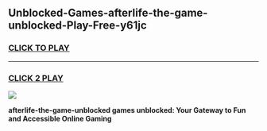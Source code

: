 
## Unblocked-Games-afterlife-the-game-unblocked-Play-Free-y61jc
<h3>
<a href="https://premium76.site?title=afterlife-the-game-unblocked&ref=10A">CLICK TO PLAY</a></h3>
<hr>

<h3>
<a href="https://premium76.site?title=afterlife-the-game-unblocked&ref=10A">CLICK 2 PLAY</a>
  
</h3>

<a href="https://premium76.site?title=afterlife-the-game-unblocked&ref=10A"><img src="https://clearcache.store/games.png"></a>


**afterlife-the-game-unblocked games unblocked: Your Gateway to Fun and Accessible Online Gaming**
